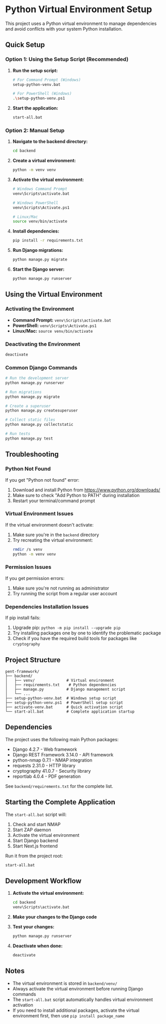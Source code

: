 # Python Virtual Environment Setup

This project uses a Python virtual environment to manage dependencies and avoid conflicts with your system Python installation.

## Quick Setup

### Option 1: Using the Setup Script (Recommended)

1. **Run the setup script:**
   ```bash
   # For Command Prompt (Windows)
   setup-python-venv.bat
   
   # For PowerShell (Windows)
   .\setup-python-venv.ps1
   ```

2. **Start the application:**
   ```bash
   start-all.bat
   ```

### Option 2: Manual Setup

1. **Navigate to the backend directory:**
   ```bash
   cd backend
   ```

2. **Create a virtual environment:**
   ```bash
   python -m venv venv
   ```

3. **Activate the virtual environment:**
   ```bash
   # Windows Command Prompt
   venv\Scripts\activate.bat
   
   # Windows PowerShell
   venv\Scripts\Activate.ps1
   
   # Linux/Mac
   source venv/bin/activate
   ```

4. **Install dependencies:**
   ```bash
   pip install -r requirements.txt
   ```

5. **Run Django migrations:**
   ```bash
   python manage.py migrate
   ```

6. **Start the Django server:**
   ```bash
   python manage.py runserver
   ```

## Using the Virtual Environment

### Activating the Environment

- **Command Prompt:** `venv\Scripts\activate.bat`
- **PowerShell:** `venv\Scripts\Activate.ps1`
- **Linux/Mac:** `source venv/bin/activate`

### Deactivating the Environment

```bash
deactivate
```

### Common Django Commands

```bash
# Run the development server
python manage.py runserver

# Run migrations
python manage.py migrate

# Create a superuser
python manage.py createsuperuser

# Collect static files
python manage.py collectstatic

# Run tests
python manage.py test
```

## Troubleshooting

### Python Not Found
If you get "Python not found" error:
1. Download and install Python from https://www.python.org/downloads/
2. Make sure to check "Add Python to PATH" during installation
3. Restart your terminal/command prompt

### Virtual Environment Issues
If the virtual environment doesn't activate:
1. Make sure you're in the `backend` directory
2. Try recreating the virtual environment:
   ```bash
   rmdir /s venv
   python -m venv venv
   ```

### Permission Issues
If you get permission errors:
1. Make sure you're not running as administrator
2. Try running the script from a regular user account

### Dependencies Installation Issues
If pip install fails:
1. Upgrade pip: `python -m pip install --upgrade pip`
2. Try installing packages one by one to identify the problematic package
3. Check if you have the required build tools for packages like `cryptography`

## Project Structure

```
pent-framework/
├── backend/
│   ├── venv/              # Virtual environment
│   ├── requirements.txt    # Python dependencies
│   ├── manage.py          # Django management script
│   └── ...
├── setup-python-venv.bat  # Windows setup script
├── setup-python-venv.ps1  # PowerShell setup script
├── activate-venv.bat      # Quick activation script
└── start-all.bat          # Complete application startup
```

## Dependencies

The project uses the following main Python packages:
- Django 4.2.7 - Web framework
- Django REST Framework 3.14.0 - API framework
- python-nmap 0.7.1 - NMAP integration
- requests 2.31.0 - HTTP library
- cryptography 41.0.7 - Security library
- reportlab 4.0.4 - PDF generation

See `backend/requirements.txt` for the complete list.

## Starting the Complete Application

The `start-all.bat` script will:
1. Check and start NMAP
2. Start ZAP daemon
3. Activate the virtual environment
4. Start Django backend
5. Start Next.js frontend

Run it from the project root:
```bash
start-all.bat
```

## Development Workflow

1. **Activate the virtual environment:**
   ```bash
   cd backend
   venv\Scripts\activate.bat
   ```

2. **Make your changes to the Django code**

3. **Test your changes:**
   ```bash
   python manage.py runserver
   ```

4. **Deactivate when done:**
   ```bash
   deactivate
   ```

## Notes

- The virtual environment is stored in `backend/venv/`
- Always activate the virtual environment before running Django commands
- The `start-all.bat` script automatically handles virtual environment activation
- If you need to install additional packages, activate the virtual environment first, then use `pip install package_name` 